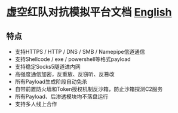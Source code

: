# 虚空红队对抗模拟平台文档 [English](./README_EN.md)
## 特点
* 支持HTTPS / HTTP / DNS / SMB / Namepipe信道通信
* 支持Shellcode / exe / powershell等格式payload
* 支持稳定Socks5隧道进内网
* 高强度通信加密，反重放、反窃听、反篡改
* 所有Payload生成阶段自动免杀
* 自带前置防火墙和Token授权机制反沙箱，防止沙箱探测C2服务
* 所有Payload、后渗透模块均不落盘运行
* 支持多人线上合作